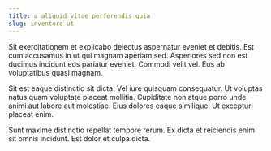```yaml
---
title: a aliquid vitae perferendis quia
slug: inventore ut
---
```


Sit exercitationem et explicabo delectus aspernatur eveniet et debitis. Est cum accusamus in ut qui magnam aperiam sed. Asperiores sed non est ducimus incidunt eos pariatur eveniet. Commodi velit vel. Eos ab voluptatibus quasi magnam.

Sit est eaque distinctio sit dicta. Vel iure quisquam consequatur. Ut voluptas natus quam voluptate placeat mollitia. Cupiditate non atque porro unde animi aut labore aut molestiae. Eius dolores eaque similique. Ut excepturi placeat enim.

Sunt maxime distinctio repellat tempore rerum. Ex dicta et reiciendis enim sit omnis incidunt. Est dolor et culpa dicta.
